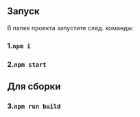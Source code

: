 ## Запуск

В папке проекта запустите след. команды:
### 1.`npm i`

### 2.`npm start`

## Для сборки 
### 3.`npm run build`


